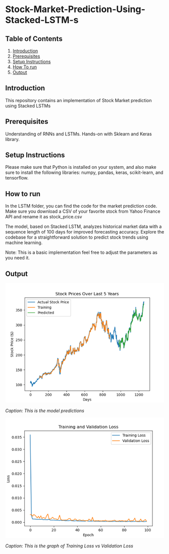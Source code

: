 # Stock-Market-Prediction-Using-Stacked-LSTM-s

## Table of Contents

1. [Introduction](#introduction)
2. [Prerequisites](#prerequisites)
3. [Setup Instructions](#setup-instructions)
4. [How To run](#htr)
5. [Output](#output)

## Introduction

This repository contains an implementation of Stock Market prediction using Stacked LSTMs

## Prerequisites

Understanding of RNNs and LSTMs. Hands-on with Sklearn and Keras library.

## Setup Instructions

Please make sure that Python is installed on your system, and also make sure to install the following libraries: numpy, pandas, keras, scikit-learn, and tensorflow.

## How to run

In the LSTM folder, you can find the code for the market prediction code. Make sure you download a CSV of your favorite stock from Yahoo Finance API and rename it as stock_price.csv

The model, based on Stacked LSTM, analyzes historical market data with a sequence length of 100 days for improved forecasting accuracy. Explore the codebase for a straightforward solution to predict stock trends using machine learning.

Note: This is a basic implementation feel free to adjust the parameters as you need it.

## Output

![Model Predictions](LSTM/ModelPrediction.png)

*Caption: This is the model predictions*


![Model Predictions](LSTM/TrainingLoss.png)

*Caption: This is the graph of Training Loss vs Validation Loss*

